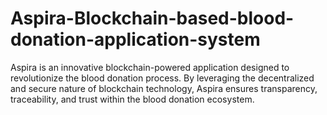 # Aspira-Blockchain-based-blood-donation-application-system
Aspira is an innovative blockchain-powered application designed to revolutionize the blood donation process. By leveraging the decentralized and secure nature of blockchain technology, Aspira ensures transparency, traceability, and trust within the blood donation ecosystem.
